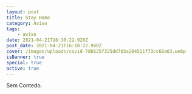 ```yaml
---
layout: post
title: Stay Home
category: Aviso
tags:
    - aviso
date: 2021-04-21T16:10:22.928Z
post_date: 2021-04-21T16:10:22.940Z
cover: /images/uploads/covid-78b525f325dd703a204521f73cc68a63.webp
isBanner: true
special: true
active: true
---
```


Sem Contedo.
